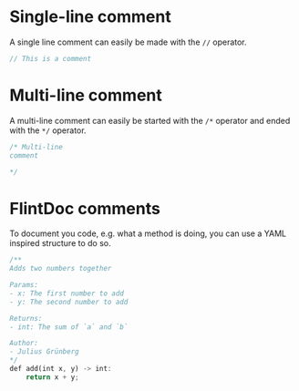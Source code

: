 # Single-line comment

A single line comment can easily be made with the `//` operator.

```rs
// This is a comment
```

# Multi-line comment

A multi-line comment can easily be started with the `/*` operator and ended with the `*/` operator.

```rs
/* Multi-line
comment

*/
```

# FlintDoc comments

To document you code, e.g. what a method is doing, you can use a YAML inspired structure to do so.

```rs
/**
Adds two numbers together

Params:
- x: The first number to add
- y: The second number to add

Returns:
- int: The sum of `a` and `b`

Author:
- Julius Grünberg
*/
def add(int x, y) -> int:
    return x + y;
```
